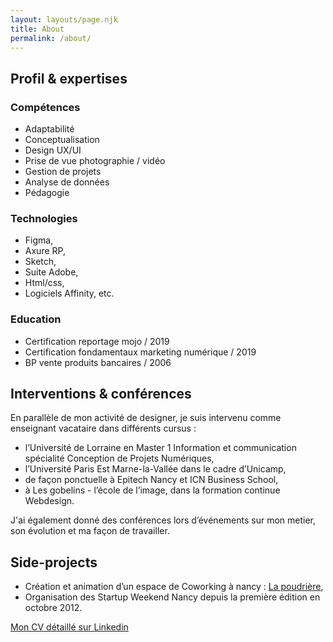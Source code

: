 ```yaml
---
layout: layouts/page.njk
title: About
permalink: /about/
---
```

## Profil & expertises

### Compétences 
* Adaptabilité
* Conceptualisation
* Design UX/UI
* Prise de vue photographie / vidéo
* Gestion de projets
* Analyse de données
* Pédagogie
### Technologies
* Figma,
* Axure RP,
* Sketch,
* Suite Adobe,
* Html/css,
* Logiciels Affinity, etc.

### Education

* Certification reportage mojo / 2019
* Certification fondamentaux marketing numérique / 2019
* BP vente produits bancaires / 2006

## Interventions & conférences

En parallèle de mon activité de designer, je suis intervenu comme enseignant vacataire dans différents cursus :

* l’Université de Lorraine en Master 1 Information et communication spécialité Conception de Projets Numériques,
* l’Université Paris Est Marne-la-Vallée dans le cadre d’Unicamp,
* de façon ponctuelle à Epitech Nancy et ICN Business School,
* à Les gobelins - l’école de l’image, dans la formation continue Webdesign.

J'ai également donné des conférences lors d’événements sur mon metier, son évolution et ma façon de travailler.

## Side-projects

* Création et animation d’un espace de Coworking à nancy : [La poudrière](http://www.poudriere.org/),
* Organisation des Startup Weekend Nancy depuis la première édition en octobre 2012.



[Mon CV détaillé sur Linkedin](https://www.linkedin.com/in/nicolasbirckel/)